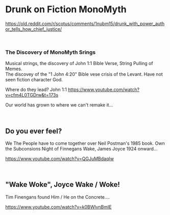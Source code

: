 # Drunk on Fiction MonoMyth

https://old.reddit.com/r/scotus/comments/1nubm15/drunk_with_power_author_tells_how_chief_justice/

&nbsp;

### The Discovery of MonoMyth Srings

Musical strings, the discovery of John 1:1 Bible Verse, String Pulling of Memes.  
The discovey of the "1 John 4:20" Bible vese crisis of the Levant. Have not seen fiction character God.    

Where do they lead? John 1:1   https://www.youtube.com/watch?v=cfm4L0TGDrw&t=173s

Our world has grown to where we can't remake it...

&nbsp;

## Do you ever feel?

We The People have to come together over Neil Postman's 1985 book. Own the Subconsions Night of Finnegans Wake, James Joyce 1924 onward...

https://www.youtube.com/watch?v=QGJuMBdaqIw

&nbsp;

## "Wake Woke", Joyce Wake / Woke!

Tim Finengans found Him / He on the Concrete.... 

https://www.youtube.com/watch?v=k0BWlvnBmIE
